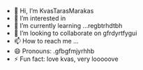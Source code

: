 - 👋 Hi, I’m KvasTarasMarakas
- 👀 I’m interested in
- 🌱 I’m currently learning ...regbtrhdtbh
- 💞️ I’m looking to collaborate on gfrdyrtfygui
- 📫 How to reach me ...
- 😄 Pronouns: .gfbgfmjyrhhb
- ⚡ Fun fact: love kvas, very looooove
<!---
KvasTarasMarakas/KvasTarasMarakas is a ✨ special ✨ repository because its `README.md` (this file) appears on your GitHub profile.
You can click the Preview link to take a look at your changes.
---
